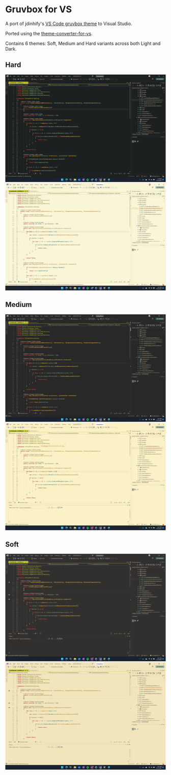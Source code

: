 ﻿# Gruvbox for VS

A port of jdinhify's [VS Code gruvbox theme](https://github.com/jdinhify/vscode-theme-gruvbox/) to Visual Studio.

Ported using the [theme-converter-for-vs](https://github.com/microsoft/theme-converter-for-vs).

Contains 6 themes: Soft, Medium and Hard variants across both Light and Dark.

## Hard
![dark-hard](/media/dark-hard.png)
![light-hard](/media/light-hard.png)

## Medium
![dark-med](/media/dark-med.png)
![light-med](/media/light-med.png)

## Soft
![dark-soft](/media/dark-soft.png)
![light-soft](/media/light-soft.png)
